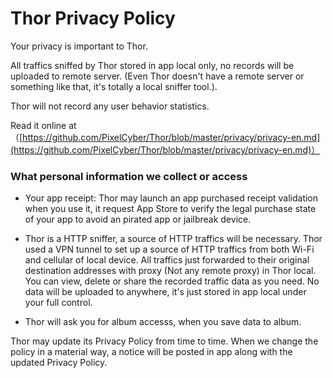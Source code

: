 # Thor Privacy Policy

Your privacy is important to Thor. 

All traffics sniffed by Thor stored in app local only, no records will be uploaded to remote server. (Even Thor doesn't have a remote server or something like that, it's totally a local sniffer tool.).

Thor will not record any user behavior statistics.


Read it online at（[https://github.com/PixelCyber/Thor/blob/master/privacy/privacy-en.md](https://github.com/PixelCyber/Thor/blob/master/privacy/privacy-en.md)）


### What personal information we collect or access

- Your app receipt: Thor may launch an app purchased receipt validation when you use it, it request App Store to verify the legal purchase state of your app to avoid an pirated app or jailbreak device. 

- Thor is a HTTP sniffer, a source of HTTP traffics will be necessary. Thor used a VPN tunnel to set up a source of HTTP traffics from both Wi-Fi and cellular of local device. All traffics just forwarded to their original destination addresses with proxy (Not any remote proxy) in Thor local. You can view, delete or share the recorded traffic data as you need. No data will be uploaded to anywhere, it's just stored in app local under your full control.

- Thor will ask you for album accesss, when you save data to album.


Thor may update its Privacy Policy from time to time. When we change the policy in a material way, a notice will be posted in app along with the updated Privacy Policy.